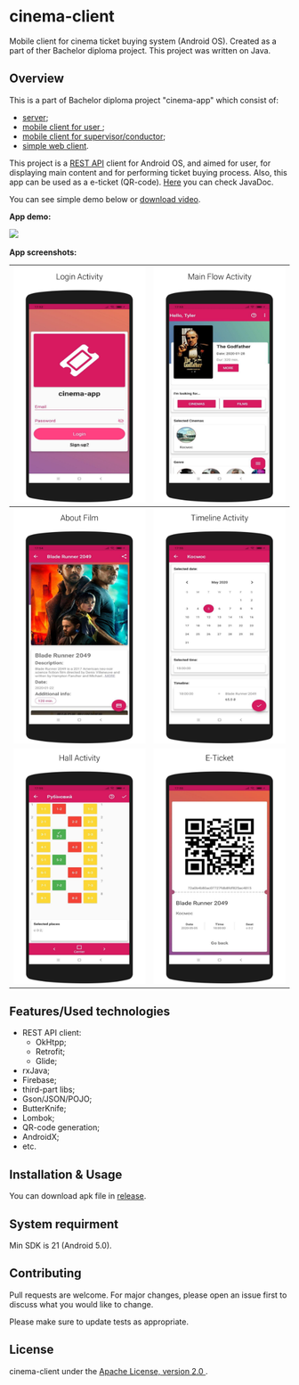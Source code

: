 # cinema-client

Mobile client for cinema ticket buying system (Android OS). Created as a part of  ther Bachelor diploma project. This project was written on Java.

## Overview

This is a part of Bachelor diploma project "cinema-app" which consist of:

* [server](https://github.com/AndrewMalitchuk/cinema-server-monolith);
* [mobile client for user ](https://github.com/AndrewMalitchuk/cinema-client);
* [mobile client for supervisor/conductor](https://github.com/AndrewMalitchuk/cinema-supervisor);
* [simple web client](https://github.com/AndrewMalitchuk/cinema-server-monolith).

This project is a [REST API]() client for Android OS, and aimed for user, for displaying main content and for performing  ticket buying process. Also, this app can be used as a e-ticket (QR-code). [Here]() you can check JavaDoc. 

You can see simple demo below or [download video](). 

**App demo:**

![](https://github.com/AndrewMalitchuk/cinema-client/blob/master/README/1.gif)

**App screenshots:**

| ![](https://github.com/AndrewMalitchuk/cinema-client/blob/master/README/1.png) | ![](https://github.com/AndrewMalitchuk/cinema-client/blob/master/README/2.png) |
| ------------------------------------------------------------ | ------------------------------------------------------------ |
| ![](https://github.com/AndrewMalitchuk/cinema-client/blob/master/README/3.png) | ![](https://github.com/AndrewMalitchuk/cinema-client/blob/master/README/4.png) |
| ![](https://github.com/AndrewMalitchuk/cinema-client/blob/master/README/5.png) | ![](https://github.com/AndrewMalitchuk/cinema-client/blob/master/README/6.png) |

## Features/Used technologies

* REST API client:
  * OkHtpp;
  * Retrofit;
  * Glide;
* rxJava;
* Firebase;
* third-part libs;
* Gson/JSON/POJO;
* ButterKnife;
* Lombok;
* QR-code generation;
* AndroidX;
* etc.

## Installation & Usage

You can download apk file in [release]().

## System requirment

Min SDK is 21 (Android 5.0).


## Contributing

Pull requests are welcome. For major changes, please open an issue first to discuss what you would like to change.

Please make sure to update tests as appropriate.

## License

cinema-client under the [Apache License, version 2.0 ]().